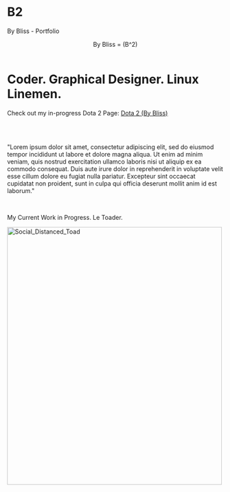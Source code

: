 # B2
By Bliss - Portfolio
<html>
  <! A PORTFOLIO OF WORK BY MR. BLISS##
  ####################################
  ####PLEASE DO NOT STEAL MY WORK#####
  ####################################>
 <header>
   By Bliss = (B^2)
   </header>
   
   <body>
   <h1>Coder. Graphical Designer. Linux Linemen.</h1>
   
   <p>
  Check out my in-progress Dota 2 Page:
  <a href="http://ocelot.aul.fiu.edu/~rblis002/index.html">Dota 2 (By Bliss)</a>
   </p>
   
   <br>
   <br>
   
   <p>
  "Lorem ipsum dolor sit amet, consectetur adipiscing elit, sed do eiusmod tempor incididunt ut labore et dolore magna aliqua. Ut enim ad minim veniam, quis nostrud exercitation ullamco laboris nisi ut aliquip ex ea commodo consequat. Duis aute irure dolor in reprehenderit in voluptate velit esse cillum dolore eu fugiat nulla pariatur. Excepteur sint occaecat cupidatat non proident, sunt in culpa qui officia deserunt mollit anim id est laborum."
   </p>
   
   
   <br>
   <p>My Current Work in Progress. Le Toader.</p>
   <img src="https://github.com/expressbliss/Image_Holder/ToadMask1.jpg.git" alt="Social_Distanced_Toad" width="500" height="600">
   
   
   
   
   </body>
   </html>
